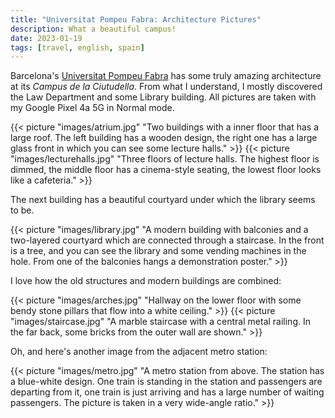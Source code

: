 ```yaml
---
title: "Universitat Pompeu Fabra: Architecture Pictures"
description: What a beautiful campus!
date: 2023-01-19
tags: [travel, english, spain]
---
```


Barcelona's [Universitat Pompeu Fabra](https://upf.edu) has some truly amazing architecture at its _Campus de la Ciutudella_.
From what I understand, I mostly discovered the Law Department and some Library building.
All pictures are taken with my Google Pixel 4a 5G in Normal mode.

{{< picture "images/atrium.jpg" "Two buildings with a inner floor that has a large roof. The left building has a wooden design, the right one has a large glass front in which you can see some lecture halls." >}}
{{< picture "images/lecturehalls.jpg" "Three floors of lecture halls. The highest floor is dimmed, the middle floor has a cinema-style seating, the lowest floor looks like a cafeteria." >}}

The next building has a beautiful courtyard under which the library seems to be.

{{< picture "images/library.jpg" "A modern building with balconies and a two-layered courtyard which are connected through a staircase. In the front is a tree, and you can see the library and some vending machines in the hole. From one of the balconies hangs a demonstration poster." >}}

I love how the old structures and modern buildings are combined:

{{< picture "images/arches.jpg" "Hallway on the lower floor with some bendy stone pillars that flow into a white ceiling." >}}
{{< picture "images/staircase.jpg" "A marble staircase with a central metal railing. In the far back, some bricks from the outer wall are shown." >}}

Oh, and here's another image from the adjacent metro station:

{{< picture "images/metro.jpg" "A metro station from above. The station has a blue-white design. One train is standing in the station and passengers are departing from it, one train is just arriving and has a large number of waiting passengers. The picture is taken in a very wide-angle ratio." >}}